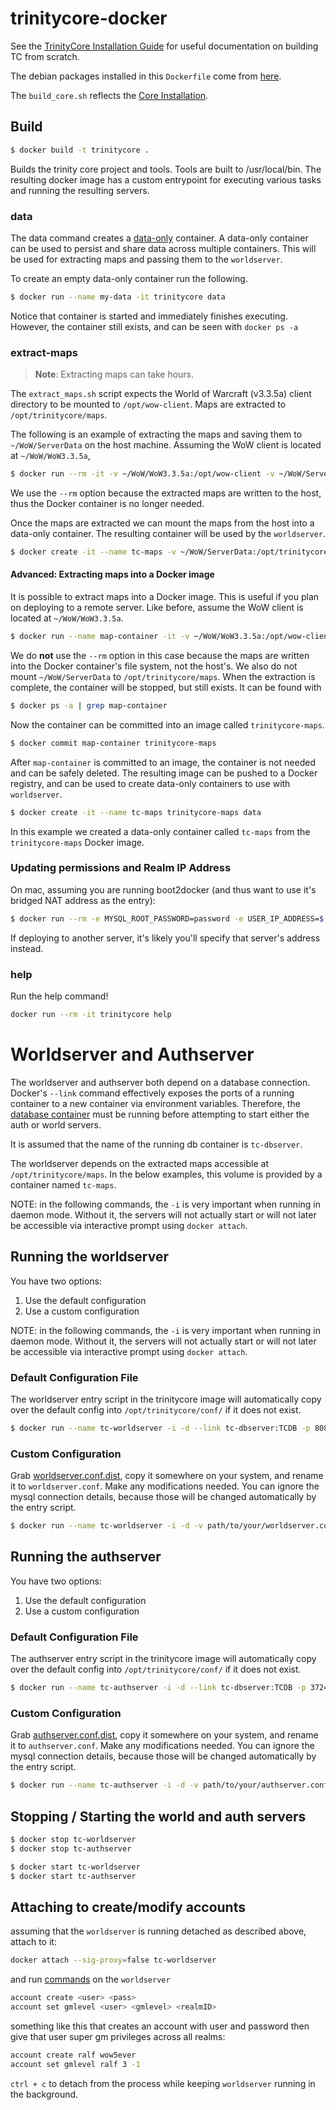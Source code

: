 # trinitycore-docker


See the [TrinityCore Installation Guide](http://collab.kpsn.org/display/tc/Installation+Guide) for useful
documentation on building TC from scratch.

The debian packages installed in this `Dockerfile` come from [here](http://collab.kpsn.org/display/tc/Requirements).

The `build_core.sh` reflects the [Core Installation](http://collab.kpsn.org/display/tc/Core+Installation).

## Build

```sh
$ docker build -t trinitycore .
```

Builds the trinity core project and tools. Tools are built to /usr/local/bin.
The resulting docker image has a custom entrypoint for executing various tasks
and running the resulting servers.

### data

The data command creates a [data-only][] container. A data-only container can
be used to persist and share data across multiple containers. This will be used
for extracting maps and passing them to the `worldserver`.

To create an empty data-only container run the following.

```sh
$ docker run --name my-data -it trinitycore data
```

Notice that container is started and immediately finishes executing. However,
the container still exists, and can be seen with `docker ps -a`

[data-only]: https://docs.docker.com/userguide/dockervolumes/#creating-and-mounting-a-data-volume-container

### extract-maps

> **Note**: Extracting maps can take hours.

The `extract_maps.sh` script expects the World of Warcraft (v3.3.5a) client
directory to be mounted to `/opt/wow-client`. Maps are extracted to
`/opt/trinitycore/maps`.

The following is an example of extracting the maps and saving them to
`~/WoW/ServerData` on the host machine. Assuming the WoW client is located at
`~/WoW/WoW3.3.5a`,

```sh
$ docker run --rm -it -v ~/WoW/WoW3.3.5a:/opt/wow-client -v ~/WoW/ServerData:/opt/trinitycore/maps trinitycore extract-maps
```

We use the `--rm` option because the extracted maps are written to the host,
thus the Docker container is no longer needed.

Once the maps are extracted we can mount the maps from the host into a data-only
container. The resulting container will be used by the `worldserver`.

```sh
$ docker create -it --name tc-maps -v ~/WoW/ServerData:/opt/trinitycore/maps trinitycore data
```

#### Advanced: Extracting maps into a Docker image

It is possible to extract maps into a Docker image. This is useful if you
plan on deploying to a remote server. Like before, assume the WoW client
is located at `~/WoW/WoW3.3.5a`.

```sh
$ docker run --name map-container -it -v ~/WoW/WoW3.3.5a:/opt/wow-client trinitycore extract-maps
```

We do __not__ use the `--rm` option in this case because the maps are written
into the Docker container's file system, not the host's. We also do not mount
`~/WoW/ServerData` to `/opt/trinitycore/maps`. When the extraction is complete,
the container will be stopped, but still exists. It can be found with

```sh
$ docker ps -a | grep map-container
```

Now the container can be committed into an image called `trinitycore-maps`.

```sh
$ docker commit map-container trinitycore-maps
```

After `map-container` is committed to an image, the container is not needed and
can be safely deleted. The resulting image can be pushed to a Docker registry,
and can be used to create data-only containers to use with `worldserver`.

```sh
$ docker create -it --name tc-maps trinitycore-maps data
```

In this example we created a data-only container called `tc-maps` from the
`trinitycore-maps` Docker image.

### Updating permissions and Realm IP Address

On mac, assuming you are running boot2docker (and thus want to use it's bridged NAT address as the entry):

```sh
$ docker run --rm -e MYSQL_ROOT_PASSWORD=password -e USER_IP_ADDRESS=$(boot2docker ip) trinitycore update-ip
```

If deploying to another server, it's likely you'll specify that server's address instead.

### help

Run the help command!

```sh
docker run --rm -it trinitycore help
```

# Worldserver and Authserver

The worldserver and authserver both depend on a database connection. Docker's `--link` command effectively exposes the ports of a running container to a new container via environment variables. Therefore, the [database container](db/README.md) must be running before attempting to start either the auth or world servers.

It is assumed that the name of the running db container is `tc-dbserver`.

The worldserver depends on the extracted maps accessible at `/opt/trinitycore/maps`. In the below examples, this volume is provided by a container named `tc-maps`.

NOTE: in the following commands, the `-i` is very important when running in daemon mode. Without it, the servers will not actually start or will not later be accessible via interactive prompt using `docker attach`.

## Running the worldserver

You have two options:

1. Use the default configuration
2. Use a custom configuration

NOTE: in the following commands, the `-i` is very important when running in daemon mode. Without it, the servers will not actually start or will not later be accessible via interactive prompt using `docker attach`.

### Default Configuration File

The worldserver entry script in the trinitycore image will automatically copy over the default config into `/opt/trinitycore/conf/` if it does not exist.

```sh
$ docker run --name tc-worldserver -i -d --link tc-dbserver:TCDB -p 8085:8085 --volumes-from tc-maps trinitycore worldserver
```

### Custom Configuration

Grab [worldserver.conf.dist][], copy it somewhere on your system, and rename it to `worldserver.conf`. Make any modifications needed. You can ignore the mysql connection details, because those will be changed automatically by the entry script.

```sh
$ docker run --name tc-worldserver -i -d -v path/to/your/worldserver.conf:/opt/trinitycore/conf/worldserver.conf --link tc-dbserver:TCDB -p 8085:8085 --volumes-from tc-maps trinitycore worldserver
```

## Running the authserver

You have two options:

1. Use the default configuration
2. Use a custom configuration

### Default Configuration File

The authserver entry script in the trinitycore image will automatically copy over the default config into `/opt/trinitycore/conf/` if it does not exist.

```sh
$ docker run --name tc-authserver -i -d --link tc-dbserver:TCDB -p 3724:3724 trinitycore authserver
```

### Custom Configuration

Grab [authserver.conf.dist][], copy it somewhere on your system, and rename it to `authserver.conf`. Make any modifications needed. You can ignore the mysql connection details, because those will be changed automatically by the entry script.

```sh
$ docker run --name tc-authserver -i -d -v path/to/your/authserver.conf:/opt/trinitycore/conf/authserver.conf --link tc-dbserver:TCDB -p 3724:3724 trinitycore authserver
```

[worldserver.conf.dist]: https://github.com/TrinityCore/TrinityCore/blob/3.3.5/src/server/worldserver/worldserver.conf.dist
[authserver.conf.dist]: https://github.com/TrinityCore/TrinityCore/blob/3.3.5/src/server/authserver/authserver.conf.dist

## Stopping / Starting the world and auth servers

```sh
$ docker stop tc-worldserver
$ docker stop tc-authserver
```

```sh
$ docker start tc-worldserver
$ docker start tc-authserver
```

## Attaching to create/modify accounts


assuming that the `worldserver` is running detached as described above, attach to it:

```sh
docker attach --sig-proxy=false tc-worldserver
```

and run [commands](http://collab.kpsn.org/display/tc/Server+Setup#ServerSetup-FinalSteps) on the `worldserver`

```sh
account create <user> <pass>
account set gmlevel <user> <gmlevel> <realmID>
```

something like this that creates an account with user and password then give that user super gm privileges across all realms:

```sh
account create ralf wow5ever
account set gmlevel ralf 3 -1
```
`ctrl + c` to detach from the process while keeping `worldserver` running in the background.
